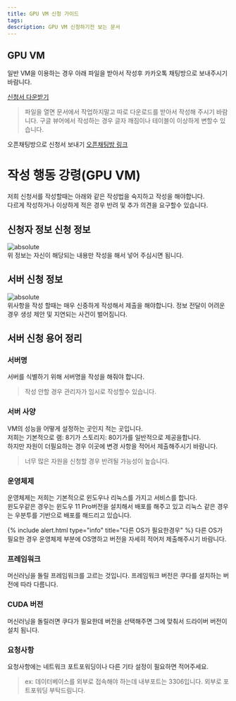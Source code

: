 ```yaml
---
title: GPU VM 신청 가이드
tags: 
description: GPU VM 신청하기전 보는 문서
---
```


## GPU VM
일반 VM을 이용하는 경우 아래 파일을 받아서 작성후 카카오톡 채팅방으로 보내주시기 바람니다.

[신청서 다운받기](https://docs.google.com/document/d/1-DB2YMeqqcgeOdo7Mqch6eZzFGOFoupm/edit?usp=sharing&ouid=115060652334784734708&rtpof=true&sd=true)

> 파일을 열면 문서에서 작업하지말고 따로 다운로드를 받아서 작성해 주시기 바람니다.
> 구글 뷰어에서 작성하는 경우 글자 깨짐이나 테이블이 이상하게 변할수 있습니다.

오픈채팅방으로 신청서 보내기
[오픈채팅방 링크](https://open.kakao.com/o/sEcpxvdg)

# 작성 행동 강령(GPU VM)
저희 신청서를 작성할때는 아래와 같은 작성법을 숙지하고 작성을 해야합니다. <br/>
다르게 작성하거나 이상하게 적은 경우 반려 및 추가 의견을 요구할수 있습니다.

## 신청자 정보 신청 정보
<img data-action="zoom" src='{{ "/assets/img/username.png" | relative_url }}' alt='absolute'>
<Br/>
위 정보는 자신이 해당되는 내용만 작성을 해서 넣어 주심시면 됨니다.

## 서버 신청 정보

<img data-action="zoom" src='{{ "/assets/img/gpuserver.png" | relative_url }}' alt='absolute'>

<Br/>
위사항을 작성 할때는 매우 신중하게 작성해서 제출을 해야합니다. 정보 전달이 어려운 경우 생성 제안 및 지연되는 사건이 벌어짐니다.

## 서버 신청 용어 정리
### 서버명
서버를 식별하기 위해 서버명을 작성을 해줘야 합니다.
> 작성 안할 경우 관리자가 임시로 작성할수 있습니다.

### 서버 사양
VM의 성능을 어떻게 설정하는 곳인지 적는 곳입니다. <Br/>
저희는 기본적으로 램: 8기가 스토리지: 80기가를 일반적으로 제공을합니다.<Br/>
하지만 자원이 더필요하는 경우 이곳에 변경 사항을 적어서 제출해주시기 바람니다.
> 너무 많은 자원을 신청할 경우 반려될 가능성이 높습니다.

### 운영체제
운영체제는 저희는 기본적으로 윈도우나 리눅스를 가지고 서비스를 합니다.<Br/>
윈도우같은 경우는 윈도우 11 Pro버전을 설치해서 배포를 해주고 있고 리눅스 같은 경우는 우분투를 기반으로 배포를 해드리고 있습니다.<Br/>

{% include alert.html type="info" title="다른 OS가 필요한경우" %}
다른 OS가 필요한 경우 운영체제 부분에 OS명하고 버전을 자세히 적어저 제출해주시기 바람니다.

### 프레임워크

머신러닝을 돌릴  프레임워크를 고르는 것입니다. 프레임워크 버전은 쿠다를 설치하는 버전에 따라 다름니다.

### CUDA 버전

머신러닝을 돌릴러면 쿠다가 필요한데 버전을 선택해주면 그에 맞춰서 드라이버 버전이 설치 됨니다.

### 요청사항

요청사항에는 네트워크 포트포워딩이나 다른 기타 설정이 필요하면 적어주세요.

> ex: 
> 데이터베이스를 외부로 접속해야 하는데 내부포트는 3306입니다. 외부로 포트포워딩 부탁드림니다.